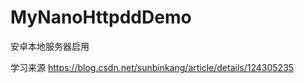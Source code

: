 # MyNanoHttpddDemo
安卓本地服务器启用

学习来源
https://blog.csdn.net/sunbinkang/article/details/124305235                                                                                                                                                                                                                                                           